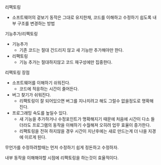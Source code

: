 리팩토링
- 소프트웨어의 겉보기 동작은 그대로 유지한채, 코드를 이해하고 수정하기 쉽도록 내부 구조를 변경하는 방법

기능추가/리팩토링
- 기능추가
    - 기존 코드는 절대 건드리지 않고 새 기능만 추가해야만 한다.
- 리팩토링
    - 기능 추가는 절대하지않고 코드 재구성에만 집중한다.

리팩토링 장점
- 소프트웨어를 이해하기 쉬워진다.
    - 코드에 적응하는 시간이 줄어든다.
- 버그 찾기가 쉬워진다.
    - 리팩토링이 잘 되어있으면 버그를 지나치려고 해도 그럴수 없을정도로 명확해진다.
- 프로그래밍 속도를 높일수 있다.
    - 새 기능을 추가하거나 수정포인트가 명확해지기 때문에 처음에 시간이 다소 들더라도 프로그램의 동작을 이해하기 수월해져 오히려 업무 효율이 증가한다.
    - 리팩토링을 전혀 하지않을 경우 시간이 지난후에는 새로 만드는게 더 나을 지경에 이르게 된다.

무언가를 수정하려할때는 먼저 수정하기 쉽게 정돈하고 수정하자.

내부 동작을 이해해야할 시점에 리팩토링을 하는것이 효율적이다.